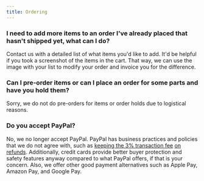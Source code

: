 ```yaml
---
title: Ordering
---
```


### I need to add more items to an order I've already placed that hasn't shipped yet, what can I do?

Contact us with a detailed list of what items you'd like to add. It'd be helpful if you took a screenshot of the items in the cart. That way, we can use the image with your list to modify your order and invoice you for the difference.

###  Can I pre-order items or can I place an order for some parts and have you hold them?

Sorry, we do not do pre-orders for items or order holds due to logistical reasons.

###  Do you accept PayPal?

No, we no longer accept PayPal. PayPal has business practices and policies that we do not agree with, such as [keeping the 3% transaction fee](https://www.youtube.com/watch?v=YPXhzgC2ODs) [on refunds](https://www.paypal.com/us/webapps/mpp/ua/useragreement-full#refunds-reversals-chargebacks). Additionally, credit cards provide better buyer protection and safety features anyway compared to what PayPal offers, if that is your concern. Also, we offer other good payment alternatives such as Apple Pay, Amazon Pay, and Google Pay. 